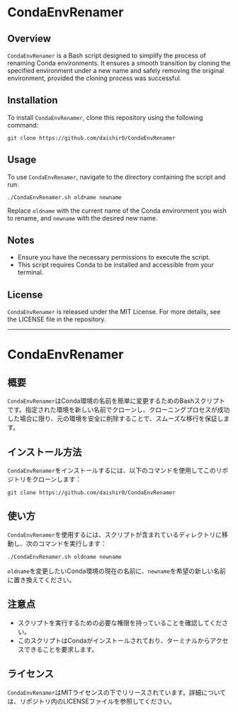 # CondaEnvRenamer

## Overview
`CondaEnvRenamer` is a Bash script designed to simplify the process of renaming Conda environments. It ensures a smooth transition by cloning the specified environment under a new name and safely removing the original environment, provided the cloning process was successful.

## Installation
To install `CondaEnvRenamer`, clone this repository using the following command:

```
git clone https://github.com/daishir0/CondaEnvRenamer
```

## Usage
To use `CondaEnvRenamer`, navigate to the directory containing the script and run:

```
./CondaEnvRenamer.sh oldname newname
```

Replace `oldname` with the current name of the Conda environment you wish to rename, and `newname` with the desired new name.

## Notes
- Ensure you have the necessary permissions to execute the script.
- This script requires Conda to be installed and accessible from your terminal.

## License
`CondaEnvRenamer` is released under the MIT License. For more details, see the LICENSE file in the repository.

---
# CondaEnvRenamer

## 概要
`CondaEnvRenamer`はConda環境の名前を簡単に変更するためのBashスクリプトです。指定された環境を新しい名前でクローンし、クローニングプロセスが成功した場合に限り、元の環境を安全に削除することで、スムーズな移行を保証します。

## インストール方法
`CondaEnvRenamer`をインストールするには、以下のコマンドを使用してこのリポジトリをクローンします：

```
git clone https://github.com/daishir0/CondaEnvRenamer
```

## 使い方
`CondaEnvRenamer`を使用するには、スクリプトが含まれているディレクトリに移動し、次のコマンドを実行します：

```
./CondaEnvRenamer.sh oldname newname
```

`oldname`を変更したいConda環境の現在の名前に、`newname`を希望の新しい名前に置き換えてください。

## 注意点
- スクリプトを実行するための必要な権限を持っていることを確認してください。
- このスクリプトはCondaがインストールされており、ターミナルからアクセスできることを要求します。

## ライセンス
`CondaEnvRenamer`はMITライセンスの下でリリースされています。詳細については、リポジトリ内のLICENSEファイルを参照してください。

